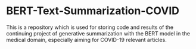 # BERT-Text-Summarization-COVID
This is a repository which is used for storing code and results of the continuing project of generative summarization with the BERT model in the medical domain, especially aiming for COVID-19 relevant articles.
